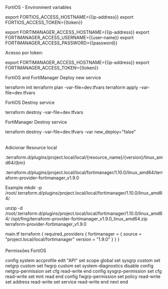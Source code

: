 FortiOS - Environment variables

export FORTIOS_ACCESS_HOSTNAME={{ip-address}}
export FORTIOS_ACCESS_TOKEN={{token}}

export FORTIMANAGER_ACCESS_HOSTNAME={{ip-address}}
export FORTIMANAGER_ACCESS_USERNAME={{user-name}}
export FORTIMANAGER_ACCESS_PASSWORD={{password}}

Acesso por token:

export FORTIMANAGER_ACCESS_HOSTNAME={{ip-address}}
export FORTIMANAGER_ACCESS_TOKEN={{token}}

FortiOS and FortiManager Deploy new service

terraform init
terraform plan -var-file=dev.tfvars
terraform apply -var-file=dev.tfvars

FortiOS Destroy service

terraform destroy -var-file=dev.tfvars

FortiManager Destroy service

terraform destroy -var-file=dev.tfvars -var new_deploy="false"


######

Adicionar Resource local

.terraform.d/plugins/project.local/local/{resource_name}/{version}/linux_amd64/{bin}

.terraform.d/plugins/project.local/local/fortimanager/1.10.0/linux_amd64/terraform-provider-fortimanager_v1.9.0

Example
mkdir -p /root/.terraform.d/plugins/project.local/local/fortimanager/1.10.0/linux_amd64/

unzip -d /root/.terraform.d/plugins/project.local/local/fortimanager/1.10.0/linux_amd64/ /opt/fmg/terraform-provider-fortimanager_v1.9.0_linux_amd64.zip terraform-provider-fortimanager_v1.9.0

main.tf
terraform {
  required_providers {
    fortimanager = {
      source = "project.local/local/fortimanager"
      version = "1.9.0"
    }
  }
}

####

Permissões FortiOS 

config system accprofile
 edit "API"
        set scope global
        set sysgrp custom
        set netgrp custom
        set fwgrp custom
        set system-diagnostics disable
        config netgrp-permission
            set cfg read-write
        end
        config sysgrp-permission
            set cfg read-write
            set mnt read
        end
        config fwgrp-permission
            set policy read-write
            set address read-write
            set service read-write
        end
    next
end